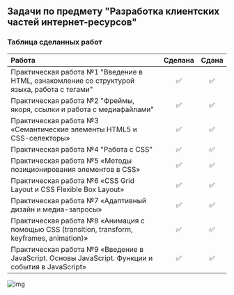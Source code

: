 ## Задачи по предмету "Разработка клиентских частей интернет-ресурсов"
### Таблица сделанных работ
| Работа      |    Сделана   |     Сдана     |
| :---        |    :----:    |     :---:     |
| Практическая работа №1 "Введение в HTML, ознакомление со структурой языка, работа с тегами"   | ✅|✅|
| Практическая работа №2 "Фреймы, якоря, ссылки и работа с медиафайлами"                        | ✅|✅|
| Практическая работа №3 «Семантические элементы HTML5 и CSS-селекторы»                         | ✅|✅|
| Практическая работа №4 "Работа с CSS"                                                         | ✅|✅|
| Практическая работа №5 «Методы позиционирования элементов в CSS»                              | ✅|✅|
| Практическая работа №6 «CSS Grid Layout и CSS Flexible Box Layout»                            | ✅|✅|
| Практическая работа №7 «Адаптивный дизайн и медиа-запросы»                                    | ✅|✅|
| Практическая работа №8 «Анимация с помощью CSS (transition, transform, keyframes, animation)» | ✅|✅|
| Практическая работа №9 «Введение в JavaScript. Основы JavaScript. Функции и события в JavaScript» | ✅|✅|


![img](https://media2.giphy.com/media/yYSSBtDgbbRzq/giphy.gif?cid=ecf05e47gdihufmx7yvl1pij9zipaoacjoxndpxsoo79uo2r&rid=giphy.gif&ct=g)
